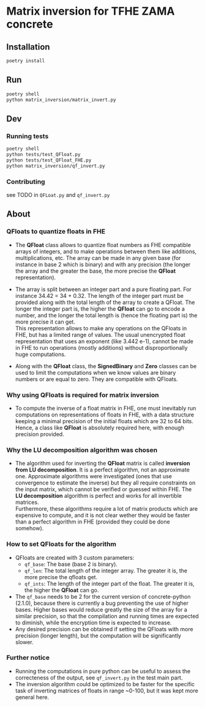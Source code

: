 # Matrix inversion for TFHE ZAMA concrete

## Installation
```bash
poetry install
```

## Run
```bash
poetry shell
python matrix_inversion/matrix_invert.py
```

## Dev

### Running tests
```bash
poetry shell
python tests/test_QFloat.py
python tests/test_QFloat_FHE.py
python matrix_inversion/qf_invert.py
```

### Contributing

see TODO in `QFLoat.py` and `qf_invert.py`

## About

### QFloats to quantize floats in FHE
- The **QFloat** class allows to quantize float numbers as FHE compatible arrays of integers, and to make operations between them like additions, multiplications, etc.
The array can be made in any given base (for instance in base 2 which is binary) and with any precision (the longer the array and the greater the base, the more precise the **QFloat** representation).  

- The array is split between an integer part and a pure floating part. For instance 34.42 = 34 + 0.32. The length of the integer part must be provided along with the total length of the array to create a QFloat. The longer the integer part is, the higher the **QFloat** can go to encode a number, and the longer the total length is (hence the floating part is) the more precise it can get.  
This representation allows to make any operations on the QFloats in FHE, but has a limited range of values. The usual unencrypted float representation that uses an exponent (like 3.442 e-1), cannot be made in FHE to run operations (mostly additions) without disproportionally huge computations.

- Along with the **QFloat** class, the **SignedBinary** and **Zero** classes can be used to limit the computations when we know values are binary numbers or are equal to zero. They are compatible with QFloats.


### Why using QFloats is required for matrix inversion
- To compute the inverse of a float matrix in FHE, one must inevitably run computations on representations of floats in FHE, with a data structure keeping a minimal precision of the initial floats which are 32 to 64 bits. Hence, a class like **QFloat** is absolutely required here, with enough precision provided.

### Why the LU decomposition algorithm was chosen
- The algorithm used for inverting the **QFloat** matrix is called **inversion from LU decomposition**. It is a perfect algorithm, not an approximate one. Approximate algorithms were investigated (ones that use convergence to estimate the inverse) but they all require constraints on the input matrix, which cannot be verified or guessed within FHE. The **LU decomposition** algorithm is perfect and works for all invertible matrices.  
Furthermore, these algorithms require a lot of matrix products which are expensive to compute, and it is not clear wether they would be faster than a perfect algorithm in FHE (provided they could be done somehow).

### How to set QFloats for the algorithm
- QFloats are created with 3 custom parameters:
	- `qf_base`: The base (base 2 is binary).
	- `qf_len`: The total length of the integer array. The greater it is, the more precise the qfloats get.
	- `qf_ints`: The length of the integer part of the float. The greater it is, the higher the **QFloat** can go.
- The `qf_base` needs to be 2 for the current version of concrete-python (2.1.0), because there is currently a bug preventing the use of higher bases. Higher bases would reduce greatly the size of the array for a similar precision, so that the compilation and running times are expected to diminish, while the encryption time is expected to increase.
- Any desired precision can be obtained if setting the QFloats with more precision (longer length), but the computation will be significantly slower.

### Further notice
- Running the computations in pure python can be useful to assess the correcteness of the output, see `qf_invert.py` in the test main part.
- The inversion algorithm could be optimized to be faster for the specific task of inverting matrices of floats in range ~0-100, but it was kept more general here.

